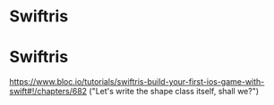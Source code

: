 # Swiftris
# Swiftris
https://www.bloc.io/tutorials/swiftris-build-your-first-ios-game-with-swift#!/chapters/682 ("Let's write the shape class itself, shall we?")
